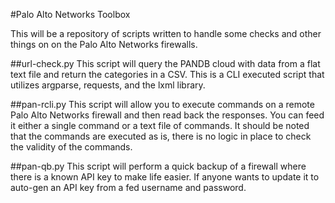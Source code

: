 #Palo Alto Networks Toolbox

This will be a repository of scripts written to handle some checks and other things on
on the Palo Alto Networks firewalls.  

##url-check.py
This script will query the PANDB cloud with data from a flat text file and return the
categories in a CSV.  This is a CLI executed script that utilizes argparse, requests,
and the lxml library.

##pan-rcli.py
This script will allow you to execute commands on a remote Palo Alto Networks firewall
and then read back the responses.  You can feed it either a single command or a text
file of commands.  It should be noted that the commands are executed as is, there is no 
logic in place to check the validity of the commands.

##pan-qb.py
This script will perform a quick backup of a firewall where there is a known API key to
make life easier.  If anyone wants to update it to auto-gen an API key from a fed username
and password.